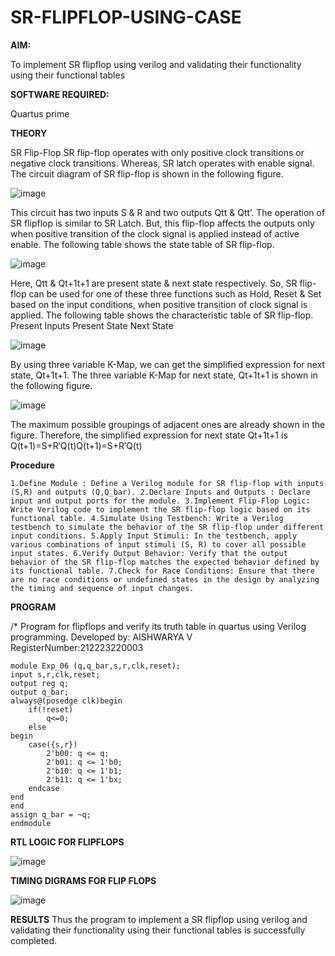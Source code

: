 # SR-FLIPFLOP-USING-CASE

**AIM:**

To implement  SR flipflop using verilog and validating their functionality using their functional tables

**SOFTWARE REQUIRED:**

Quartus prime

**THEORY**

SR Flip-Flop SR flip-flop operates with only positive clock transitions or negative clock transitions. Whereas, SR latch operates with enable signal. The circuit diagram of SR flip-flop is shown in the following figure.

![image](https://github.com/naavaneetha/SR-FLIPFLOP-USING-CASE/assets/154305477/0f710028-ad52-4d3e-9276-8714cf023a25)

 
This circuit has two inputs S & R and two outputs Qtt & Qtt’. The operation of SR flipflop is similar to SR Latch. But, this flip-flop affects the outputs only when positive transition of the clock signal is applied instead of active enable. The following table shows the state table of SR flip-flop.

![image](https://github.com/naavaneetha/SR-FLIPFLOP-USING-CASE/assets/154305477/dabfc4f4-87e3-4cbc-9472-f89ee1b5ed30)

 
Here, Qtt & Qt+1t+1 are present state & next state respectively. So, SR flip-flop can be used for one of these three functions such as Hold, Reset & Set based on the input conditions, when positive transition of clock signal is applied. The following table shows the characteristic table of SR flip-flop. Present Inputs Present State Next State

![image](https://github.com/naavaneetha/SR-FLIPFLOP-USING-CASE/assets/154305477/dd90d16c-aec5-4290-a586-e2346b1e9eb5)

 
By using three variable K-Map, we can get the simplified expression for next state, Qt+1t+1. The three variable K-Map for next state, Qt+1t+1 is shown in the following figure.

![image](https://github.com/naavaneetha/SR-FLIPFLOP-USING-CASE/assets/154305477/473efad6-d70b-4ca7-aeb7-898bbfca319f)

 
The maximum possible groupings of adjacent ones are already shown in the figure. Therefore, the simplified expression for next state Qt+1t+1 is Q(t+1)=S+R′Q(t)Q(t+1)=S+R′Q(t)

**Procedure**
```
1.Define Module : Define a Verilog module for SR flip-flop with inputs (S,R) and outputs (Q,Q_bar). 2.Declare Inputs and Outputs : Declare input and output ports for the module. 3.Implement Flip-Flop Logic: Write Verilog code to implement the SR flip-flop logic based on its functional table. 4.Simulate Using Testbench: Write a Verilog testbench to simulate the behavior of the SR flip-flop under different input conditions. 5.Apply Input Stimuli: In the testbench, apply various combinations of input stimuli (S, R) to cover all possible input states. 6.Verify Output Behavior: Verify that the output behavior of the SR flip-flop matches the expected behavior defined by its functional table. 7.Check for Race Conditions: Ensure that there are no race conditions or undefined states in the design by analyzing the timing and sequence of input changes.
```

**PROGRAM**

/* Program for flipflops and verify its truth table in quartus using Verilog programming. Developed by: AISHWARYA V RegisterNumber:212223220003

```
module Exp_06 (q,q_bar,s,r,clk,reset);
input s,r,clk,reset;
output reg q;
output q_bar;
always@(posedge clk)begin
	if(!reset)
		q<=0;
	else
begin
	case({s,r})
		2'b00: q <= q;
		2'b01: q <= 1'b0;
		2'b10: q <= 1'b1;
		2'b11: q <= 1'bx;
	endcase
end
end
assign q_bar = ~q;
endmodule
```

**RTL LOGIC FOR FLIPFLOPS**

![image](https://github.com/aishaishwaryav/SR-FLIPFLOP-USING-CASE/assets/151565589/3e8e81ec-c7c0-4169-b685-a9c6642c7dfe)

**TIMING DIGRAMS FOR FLIP FLOPS**

![image](https://github.com/aishaishwaryav/SR-FLIPFLOP-USING-CASE/assets/151565589/601cc22b-08ea-4afc-a890-231052247f35)

**RESULTS**
Thus the program to implement a SR flipflop using verilog and validating their functionality using their functional tables is successfully completed.
